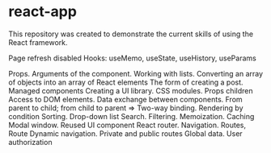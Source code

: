# react-app


This repository was created to demonstrate the current skills of using the React framework.

Page refresh disabled 
Hooks: 
useMemo, useState, useHistory, useParams

Props. Arguments of the component. 
Working with lists. Converting an array of objects into an array of React elements
The form of creating a post. Managed components
Creating a UI library. CSS modules. Props children
Access to DOM elements. 
Data exchange between components. From parent to child; from child to parent => Two-way binding.
Rendering by condition
Sorting. Drop-down list
Search. Filtering.
Memoization. Caching
Modal window. Reused UI component
React router. Navigation. Routes, Route
Dynamic navigation.
Private and public routes
Global data. User authorization
